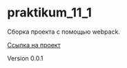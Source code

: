 # praktikum_11_1

Сборка проекта с помощью webpack.

[Ссылка на проект](https://github.com/batolser/praktikum_11_1.git)

Version 0.0.1
